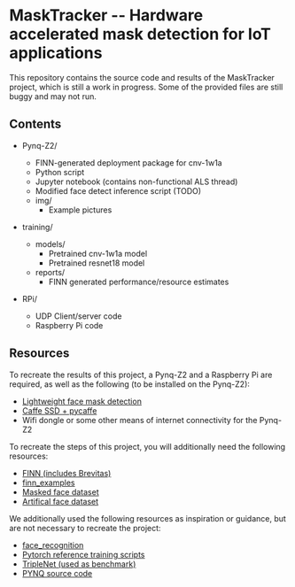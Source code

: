 # MaskTracker -- Hardware accelerated mask detection for IoT applications

This repository contains the source code and results of the MaskTracker project, which is still a work in progress. Some of the provided files are still buggy and may not run. 

## Contents
- Pynq-Z2/
  - FINN-generated deployment package for cnv-1w1a
  - Python script 
  - Jupyter notebook (contains non-functional ALS thread)
  - Modified face detect inference script (TODO)
  - img/
    - Example pictures

- training/
  - models/
    - Pretrained cnv-1w1a model
    - Pretrained resnet18 model 
  - reports/
    - FINN generated performance/resource estimates 

- RPi/
  - UDP Client/server code
  - Raspberry Pi code
  
## Resources

To recreate the results of this project, a Pynq-Z2 and a Raspberry Pi are required, as well as the following (to be installed on the Pynq-Z2): 

- [Lightweight face mask detection](https://github.com/Linzaer/Ultra-Light-Fast-Generic-Face-Detector-1MB/tree/master/masked_face)
- [Caffe SSD + pycaffe](https://github.com/weiliu89/caffe/tree/ssd)
- Wifi dongle or some other means of internet connectivity for the Pynq-Z2

To recreate the steps of this project, you will additionally need the following resources:

- [FINN (includes Brevitas)](https://github.com/Xilinx/finn)
- [finn_examples](https://github.com/Xilinx/finn-examples)
- [Masked face dataset](https://github.com/cabani/MaskedFace-Net?tab=readme-ov-file)
- [Artifical face dataset](https://github.com/SelfishGene/SFHQ-dataset)

We additionally used the following resources as inspiration or guidance, but are not necessary to recreate the project:

- [face_recognition](https://github.com/ageitgey/face_recognition)
- [Pytorch reference training scripts](https://github.com/pytorch/vision/blob/main/references/classification/README.md)
- [TripleNet (used as benchmark)](https://github.com/RuiyangJu/TripleNet)
- [PYNQ source code](https://github.com/Xilinx/PYNQ)

